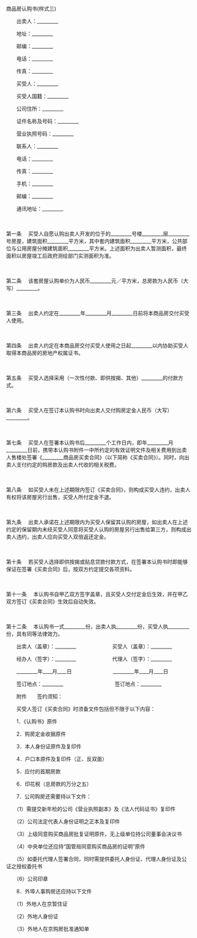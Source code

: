



商品房认购书(样式三)



 

　　出卖人：_________

　　地址：_________

　　邮编：_________

　　电话：_________

　　传真：_________　　

　　买受人：_________

　　买受人国籍：_________

　　公司住所：_________

　　证件名称及号码：_________

　　营业执照号码：_________

　　联系人：_________

　　电话：_________

　　传真：_________

　　手机：_________

　　邮编：_________

　　通讯地址：_________

　　

第一条
　买受人自愿认购出卖人开发的位于的_________号楼_________层_________号房屋，建筑面积_________平方米，其中套内建筑面积_________平方米，公共部位与公用房屋分摊建筑面积_________平方米。上述面积为出卖人暂测面积，最终面积以房屋竣工后政府测绘部门实测面积为准。

　　

第二条
　该套房屋认购单价为人民币_________元／平方米，总房款为人民币（大写）_________。

　　

第三条
　出卖人约定在_________年_________月_________日前将本商品房交付买受人使用。

　　

第四条
　出卖人约定在本商品房交付买受人使用之日起_________以内协助买受人取得本商品房的房地产权属证书。

　　

第五条
　买受人选择采用（一次性付款、即供按揭、其他）_________的付款方式。

　　

第六条
　买受人在签订本认购书时向出卖人交付购房定金人民币（大写）_________。

　　

第七条
　买受人在签署本认购书后_________个工作日内，即年_________月_________日前，携带本认购书附件一中所约定的有效证明文件及相关费用到出卖人售楼处签署《_________商品房买卖合同》（以下简称《买卖合同》）。同时，向出卖人支付约定的购房款及出卖人代收的相关税费。

　　

第八条
　如买受人未在上述期限内签订《买卖合同》，则构成买受人违约，出卖人有权将该房屋另行出售，买受人所付定金不退。

　　

第九条
　出卖人承诺在上述期限内为买受人保留其认购的房屋，如出卖人在上述约定的保留期内未经买受人同意将买受人认购的房屋另行出售给第三方，则构成出卖人违约，出卖人应向买受人双倍返还定金。

　　

第十条
　若买受人选择即供按揭或贴息贷款付款方式，在签署本认购书时即能够保证在签署《买卖合同》后，按双方约定提交各项资料。

　　

第十一条
　本认购书自甲乙双方签字盖章，且买受人交付定金后生效，并在甲乙双方签订《买卖合同》生效后自动失效。

　　

第十二条
　本认购书一式_________份，出卖人执_________份，买受人执_________份，具有同等法律效力。　　

　　出卖人（盖章）：_________　　　　　　　买受人（盖章）：_________　　

　　经办人（签字）：_________　　　　　　　代理人（签字）：_________

　　_________年____月____日　　　　　　　　_________年____月____日　　

　　签订地点：_________　　　　　　　　　　签订地点：_________　　

　　附件　　签约须知：　　

　　买受人签订《买卖合同》时须备文件包括但不限于以下内容：

　　1．《认购书》原件

　　2．购房定金收据原件

　　3．本人身份证原件及复印件

　　4．户口本原件及复印件（正、反双面）

　　5．应付的首期房款

　　6．印花税（总房款的万分之五）

　　7．公司购房还需要持以下文件：

　　（1）需提交新年检的公司《营业执照副本》及《法人代码证书》复印件

　　（2）公司法定代表人身份证明之正本及复印件

　　（3）上级同意购买商品房批复证明原件，无上级单位持公司董事会决议书

　　（4）中央单位还应持“国管局同意购买商品房的证明”原件

　　（5）如委托代理人签署合同，同时需提供委托人身份证、代理人身份证及公证之授权委托书

　　（6）公司印章

　　8．外埠人事购房还应持以下文件

　　（1）外地人在京暂住证

　　（2）外地人身份证

　　（3）外地人在京购房批准通知单